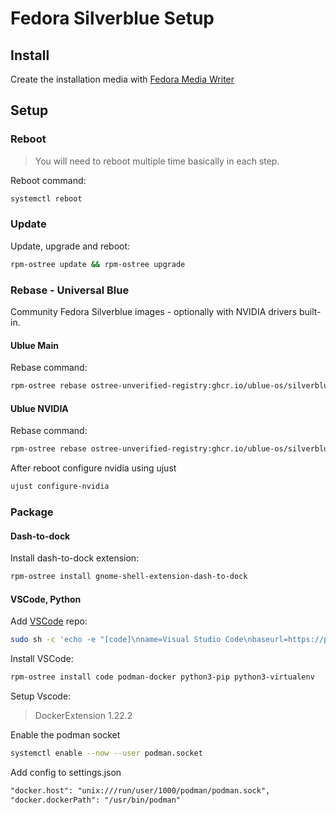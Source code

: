 # Fedora Silverblue Setup

## Install

Create the installation media with [Fedora Media Writer](https://fedoraproject.org/fr/workstation/download)

## Setup

### Reboot 
> You will need to reboot multiple time basically in each step.

Reboot command:
```bash
systemctl reboot
```

### Update
Update, upgrade and reboot:
```bash
rpm-ostree update && rpm-ostree upgrade
```

### Rebase - Universal Blue
Community Fedora Silverblue images - optionally with NVIDIA drivers built-in.

#### Ublue Main
Rebase command:
```bash
rpm-ostree rebase ostree-unverified-registry:ghcr.io/ublue-os/silverblue-main:latest
```

#### Ublue NVIDIA
Rebase command:
```bash
rpm-ostree rebase ostree-unverified-registry:ghcr.io/ublue-os/silverblue-nvidia:latest
```
After reboot configure nvidia using ujust
```bash
ujust configure-nvidia
```
### Package

#### Dash-to-dock
Install dash-to-dock extension:
```bash
rpm-ostree install gnome-shell-extension-dash-to-dock
```

#### VSCode, Python
Add [VSCode](https://code.visualstudio.com/docs/setup/linux#_rhel-fedora-and-centos-based-distributions) repo:
```bash
sudo sh -c 'echo -e "[code]\nname=Visual Studio Code\nbaseurl=https://packages.microsoft.com/yumrepos/vscode\nenabled=1\ngpgcheck=1\ngpgkey=https://packages.microsoft.com/keys/microsoft.asc" > /etc/yum.repos.d/vscode.repo'
```

Install VSCode:
```bash
rpm-ostree install code podman-docker python3-pip python3-virtualenv
```

Setup Vscode:

> DockerExtension 1.22.2

Enable the podman socket
```bash
systemctl enable --now --user podman.socket
```
Add config to settings.json
```txt
"docker.host": "unix:///run/user/1000/podman/podman.sock",
"docker.dockerPath": "/usr/bin/podman"
```





